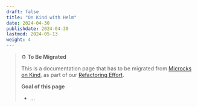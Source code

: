 ```yaml
---
draft: false
title: "On Kind with Helm"
date: 2024-04-30
publishdate: 2024-04-30
lastmod: 2024-05-13
weight: 4
---
```


> ♻️ **To Be Migrated**
>
> This is a documentation page that has to be migrated from [Microcks on Kind](https://microcks.io/blog/microcks-on-kind/), as part of our [Refactoring Effort](https://github.com/microcks/microcks.io/issues/81).
> 
> **Goal of this page**
> * ...